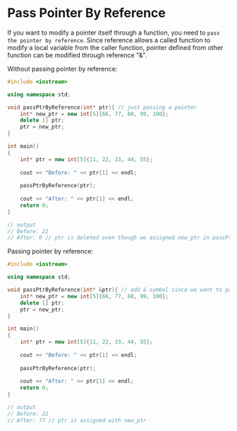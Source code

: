 # Pass Pointer By Reference

If you want to modify a pointer itself through a function, you need to ```pass the pointer by reference```. Since reference allows a called function to modify a local variable from the caller function, pointer defined from other function can be modified through reference "&".

Without passing pointer by reference:
```c++
#include <iostream>

using namespace std;

void passPtrByReference(int* ptr){ // just passing a pointer
    int* new_ptr = new int[5]{66, 77, 88, 99, 100};
    delete [] ptr;
    ptr = new_ptr;
}

int main()
{
    int* ptr = new int[5]{11, 22, 33, 44, 55};
    
    cout << "Before: " << ptr[1] << endl;
    
    passPtrByReference(ptr);
    
    cout << "After: " << ptr[1] << endl;
    return 0;
}

// output
// Before: 22
// After: 0 // ptr is deleted even though we assigned new_ptr in passPtrByReference() function
```

Passing pointer by reference:
```c++
#include <iostream>

using namespace std;

void passPtrByReference(int* &ptr){ // add & symbol since we want to pass by reference 
    int* new_ptr = new int[5]{66, 77, 88, 99, 100};
    delete [] ptr;
    ptr = new_ptr;
}

int main()
{
    int* ptr = new int[5]{11, 22, 33, 44, 55};
    
    cout << "Before: " << ptr[1] << endl;
    
    passPtrByReference(ptr);
    
    cout << "After: " << ptr[1] << endl;
    return 0;
}

// output
// Before: 22
// After: 77 // ptr is assigned with new_ptr
```
